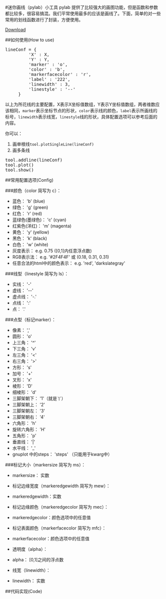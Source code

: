 #迷你画线（pylab）小工具
pylab 提供了比较强大的画图功能，但是函数和参数都比较多，很容易搞混。我们平常使用最多的应该是画线了。下面，简单的对一些常用的划线函数进行了封装，方便使用。

<a href="https://gist.github.com/LixinZhang/5796875">Download</a>


##如何使用(How to use)
<pre>
lineConf = {
         'X' : X,
         'Y' : Y,
         'marker' : 'o',
         'color' : 'b',
         'markerfacecolor' : 'r',
         'label' : '222',
         'linewidth' : 3,
         'linestyle' : '--'
     }
</pre>

以上为所花线的主要配置，X表示X坐标值数组，Y表示Y坐标值数组，两者维数应该相同，<code>marker</code>表示坐标节点的形状，<code>color</code>表示线的颜色，<code>label</code>表示所画线的标号，<code>linewidth</code>表示线宽，<code>linestyle</code>线的形状，具体配置选项可以参考后面的内容。

你可以：

1.	画单根线<code>tool.plotSingleLine(lineConf)</code>
2.	画多条线
<pre>
tool.addline(lineConf)
tool.plot()
tool.show()
</pre>	

##常用配置选项(Config)


###颜色（color 简写为 c）：

*	蓝色： 'b' (blue)
*	绿色： 'g' (green)
*	红色： 'r' (red)
*	蓝绿色(墨绿色)： 'c' (cyan)
*	红紫色(洋红)： 'm' (magenta)
*	黄色： 'y' (yellow)
*	黑色： 'k' (black)
*	白色： 'w' (white)
*	灰度表示： e.g. 0.75 ([0,1]内任意浮点数)
*	RGB表示法： e.g. '#2F4F4F' 或 (0.18, 0.31, 0.31)
*	任意合法的html中的颜色表示： e.g. 'red', 'darkslategray'



###线型（linestyle 简写为 ls）：

*	实线： '-'
*	虚线： '--'
*	虚点线： '-.'
*	点线： ':'
*	点： '.' 



###点型（标记marker）：

*	像素： ','
*	圆形： 'o'
*	上三角： '^'
*	下三角： 'v'
*	左三角： '<'
*	右三角： '>'
*	方形： 's'
*	加号： '+' 
*	叉形： 'x'
*	棱形： 'D'
*	细棱形： 'd'
*	三脚架朝下： '1'（就是丫）
*	三脚架朝上： '2'
*	三脚架朝左： '3'
*	三脚架朝右： '4'
*	六角形： 'h'
*	旋转六角形： 'H'
*	五角形： 'p'
*	垂直线： '|'
*	水平线： '_'
*	gnuplot 中的steps： 'steps' （只能用于kwarg中）


###标记大小（markersize 简写为 ms）： 

*	markersize： 实数 
*	标记边缘宽度（markeredgewidth 简写为 mew）：

*	markeredgewidth：实数
*	标记边缘颜色（markeredgecolor 简写为 mec）：

*	markeredgecolor：颜色选项中的任意值
*	标记表面颜色（markerfacecolor 简写为 mfc）：

*	markerfacecolor：颜色选项中的任意值
*	透明度（alpha）：

*	alpha： [0,1]之间的浮点数
*	线宽（linewidth）：

*	linewidth： 实数

##代码实现(Code)

<script src="https://gist.github.com/LixinZhang/5796875.js"></script>
